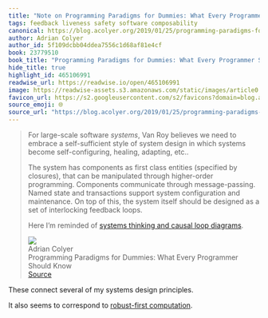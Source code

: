 ```yaml
---
title: "Note on Programming Paradigms for Dummies: What Every Programmer Should Know via Adrian Colyer"
tags: feedback liveness safety software composability
canonical: https://blog.acolyer.org/2019/01/25/programming-paradigms-for-dummies-what-every-programmer-should-know/
author: Adrian Colyer
author_id: 5f109dcbb04ddea7556c1d68af81e4cf
book: 23779510
book_title: "Programming Paradigms for Dummies: What Every Programmer Should Know"
hide_title: true
highlight_id: 465106991
readwise_url: https://readwise.io/open/465106991
image: https://readwise-assets.s3.amazonaws.com/static/images/article0.00998d930354.png
favicon_url: https://s2.googleusercontent.com/s2/favicons?domain=blog.acolyer.org
source_emoji: 🌐
source_url: "https://blog.acolyer.org/2019/01/25/programming-paradigms-for-dummies-what-every-programmer-should-know/#:~:text=For%20large-scale%20software,%28https%3A%2F%2Fthesystemsthinker.com%2Fguidelines-for-drawing-causal-loop-diagrams-2%2F%29."
---
```


> For large-scale software *systems*, Van Roy believes we need to embrace a self-sufficient style of system design in which systems become self-configuring, healing, adapting, etc..
> 
> The system has components as first class entities (specified by closures), that can be manipulated through higher-order programming. Components communicate through message-passing. Named state and transactions support system configuration and maintenance. On top of this, the system itself should be designed as a set of interlocking feedback loops.
> 
> Here I’m reminded of [systems thinking and causal loop diagrams](https://thesystemsthinker.com/guidelines-for-drawing-causal-loop-diagrams-2/).
> <div class="quoteback-footer"><div class="quoteback-avatar"><img class="mini-favicon" src="https://s2.googleusercontent.com/s2/favicons?domain=blog.acolyer.org"></div><div class="quoteback-metadata"><div class="metadata-inner"><span style="display:none">FROM:</span><div aria-label="Adrian Colyer" class="quoteback-author"> Adrian Colyer</div><div aria-label="Programming Paradigms for Dummies: What Every Programmer Should Know" class="quoteback-title"> Programming Paradigms for Dummies: What Every Programmer Should Know</div></div></div><div class="quoteback-backlink"><a target="_blank" aria-label="go to the full text of this quotation" rel="noopener" href="https://blog.acolyer.org/2019/01/25/programming-paradigms-for-dummies-what-every-programmer-should-know/#:~:text=For%20large-scale%20software,%28https%3A%2F%2Fthesystemsthinker.com%2Fguidelines-for-drawing-causal-loop-diagrams-2%2F%29." class="quoteback-arrow"> Source</a></div></div>

These connect several of my systems design principles.

It also seems to correspond to [robust-first computation](https://www.joshbeckman.org/notes/688698718).
